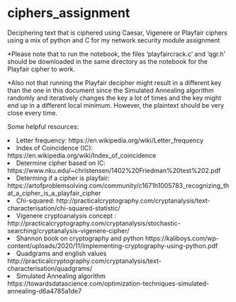 # ciphers_assignment
Deciphering text that is ciphered using Caesar, Vigenere or Playfair ciphers using a mix of python and C for my network security module assignment

*Please note that to run the notebook, the files ‘playfaircrack.c’ and ‘qgr.h’ should be downloaded in the same directory as the notebook for the Playfair cipher to work. 

*Also not that running the Playfair decipher might result in a different key than the one in this document since the Simulated Annealing algorithm randomly and iteratively changes the key a lot of times and the key might end up in a different local minimum. However, the plaintext should be very close every time.


Some helpful resources:

<li>Letter frequency: https://en.wikipedia.org/wiki/Letter_frequency</li>
<li>Index of Coincidence (IC): https://en.wikipedia.org/wiki/Index_of_coincidence</li>
<li>Determine cipher based on IC: https://www.nku.edu/~christensen/1402%20Friedman%20test%202.pdf</li>
<li>Determing if a cipher is playfair: https://artofproblemsolving.com/community/c1671h1005783_recognizing_that_a_cipher_is_a_playfair_cipher</li>
<li>Chi-squared: http://practicalcryptography.com/cryptanalysis/text-characterisation/chi-squared-statistic/</li>
<li>Vigenere cryptoanalysis concept : http://practicalcryptography.com/cryptanalysis/stochastic-searching/cryptanalysis-vigenere-cipher/</li>
<li>Shannon book on cryptography and python https://kaliboys.com/wp-content/uploads/2020/11/Implementing-cryptography-using-python.pdf</li>
<li>Quadgrams and english values http://practicalcryptography.com/cryptanalysis/text-characterisation/quadgrams/</li>
<li>Simulated Annealing algorithm https://towardsdatascience.com/optimization-techniques-simulated-annealing-d6a4785a1de7</li>

